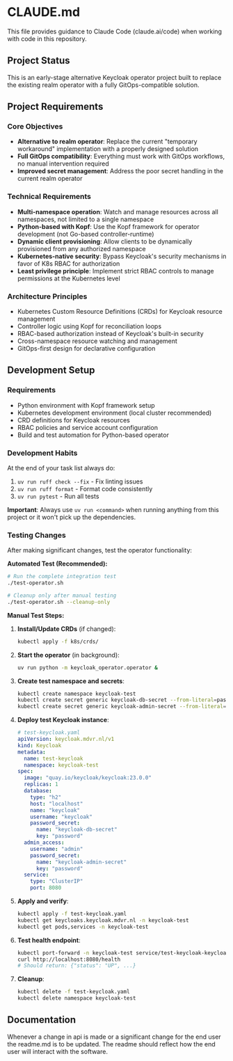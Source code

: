 # CLAUDE.md

This file provides guidance to Claude Code (claude.ai/code) when working with code in this repository.

## Project Status

This is an early-stage alternative Keycloak operator project built to replace the existing realm operator with a fully GitOps-compatible solution.

## Project Requirements

### Core Objectives
- **Alternative to realm operator**: Replace the current "temporary workaround" implementation with a properly designed solution
- **Full GitOps compatibility**: Everything must work with GitOps workflows, no manual intervention required
- **Improved secret management**: Address the poor secret handling in the current realm operator

### Technical Requirements
- **Multi-namespace operation**: Watch and manage resources across all namespaces, not limited to a single namespace
- **Python-based with Kopf**: Use the Kopf framework for operator development (not Go-based controller-runtime)
- **Dynamic client provisioning**: Allow clients to be dynamically provisioned from any authorized namespace
- **Kubernetes-native security**: Bypass Keycloak's security mechanisms in favor of K8s RBAC for authorization
- **Least privilege principle**: Implement strict RBAC controls to manage permissions at the Kubernetes level

### Architecture Principles
- Kubernetes Custom Resource Definitions (CRDs) for Keycloak resource management
- Controller logic using Kopf for reconciliation loops
- RBAC-based authorization instead of Keycloak's built-in security
- Cross-namespace resource watching and management
- GitOps-first design for declarative configuration

## Development Setup

### Requirements
- Python environment with Kopf framework setup
- Kubernetes development environment (local cluster recommended)
- CRD definitions for Keycloak resources
- RBAC policies and service account configuration
- Build and test automation for Python-based operator

### Development Habits
At the end of your task list always do:
1. `uv run ruff check --fix` - Fix linting issues
2. `uv run ruff format` - Format code consistently
3. `uv run pytest` - Run all tests

**Important**: Always use `uv run <command>` when running anything from this project or it won't pick up the dependencies.

### Testing Changes

After making significant changes, test the operator functionality:

**Automated Test (Recommended):**
```bash
# Run the complete integration test
./test-operator.sh

# Cleanup only after manual testing
./test-operator.sh --cleanup-only
```

**Manual Test Steps:**

1. **Install/Update CRDs** (if changed):
   ```bash
   kubectl apply -f k8s/crds/
   ```

2. **Start the operator** (in background):
   ```bash
   uv run python -m keycloak_operator.operator &
   ```

3. **Create test namespace and secrets**:
   ```bash
   kubectl create namespace keycloak-test
   kubectl create secret generic keycloak-db-secret --from-literal=password=testpass -n keycloak-test
   kubectl create secret generic keycloak-admin-secret --from-literal=password=admin123 -n keycloak-test
   ```

4. **Deploy test Keycloak instance**:
   ```yaml
   # test-keycloak.yaml
   apiVersion: keycloak.mdvr.nl/v1
   kind: Keycloak
   metadata:
     name: test-keycloak
     namespace: keycloak-test
   spec:
     image: "quay.io/keycloak/keycloak:23.0.0"
     replicas: 1
     database:
       type: "h2"
       host: "localhost"
       name: "keycloak"
       username: "keycloak"
       password_secret:
         name: "keycloak-db-secret"
         key: "password"
     admin_access:
       username: "admin"
       password_secret:
         name: "keycloak-admin-secret"
         key: "password"
     service:
       type: "ClusterIP"
       port: 8080
   ```

5. **Apply and verify**:
   ```bash
   kubectl apply -f test-keycloak.yaml
   kubectl get keycloaks.keycloak.mdvr.nl -n keycloak-test
   kubectl get pods,services -n keycloak-test
   ```

6. **Test health endpoint**:
   ```bash
   kubectl port-forward -n keycloak-test service/test-keycloak-keycloak 8080:8080 &
   curl http://localhost:8080/health
   # Should return: {"status": "UP", ...}
   ```

7. **Cleanup**:
   ```bash
   kubectl delete -f test-keycloak.yaml
   kubectl delete namespace keycloak-test
   ```

## Documentation
Whenever a change in api is made or a significant change for the end user the readme.md is to be updated.
The readme should reflect how the end user will interact with the software.